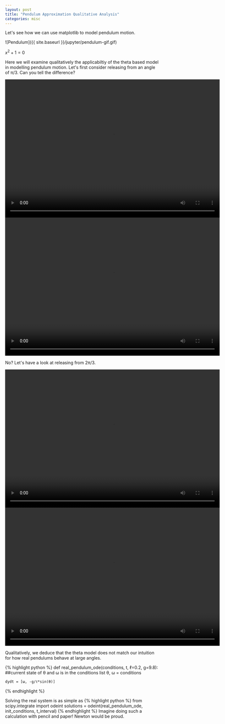 ```yaml
---
layout: post
title: "Pendulum Approximation Qualitative Analysis"
categories: misc
---
```


Let's see how we can use matplotlib to model pendulum motion.

![Pendulum]({{ site.baseurl }}/jupyter/pendulum-gif.gif)

$x^2+1=0$

Here we will examine qualitatively the applicabiltiy of the theta based model in modelling pendulum motion. Let's first consider releasing from an angle of &pi;/3. Can you tell the difference?

<video width="700" height="450" controls>
	  <source src="{{ site.baseurl }}/jupyter/quantitative-assesment.mp4" type="video/mp4">
</video> 

<video width="700" height="450" controls>
	  <source src="{{ site.baseurl }}/jupyter/quantitative-assesment-real.mp4" type="video/mp4">
</video> 

No? Let's have a look at releasing from 2&pi;/3.

<video width="700" height="450" controls>
	  <source src="{{ site.baseurl }}/jupyter/quantitative-assesment-large-angle.mp4" type="video/mp4">
</video> 
<video width="700" height="450" controls>
	  <source src="{{ site.baseurl }}/jupyter/quantitative-assesment-real-large-angle.mp4" type="video/mp4">
</video>

Qualitatively, we deduce that the theta model does not match our intuition for how real pendulums behave at large angles.

{% highlight python %}
def real_pendulum_ode(conditions, t, ℓ=0.2, g=9.8):
    ##current state of θ and ω is in the conditions list
    θ, ω = conditions
    
    dydt = [ω, -g/ℓ*sin(θ)]
{% endhighlight %}

Solving the real system is as simple as
{% highlight python %}
from scipy.integrate import odeint
solutions = odeint(real_pendulum_ode, init_conditions, t_interval)
{% endhighlight %}
Imagine doing such a calculation with pencil and paper! Newton would be proud.
